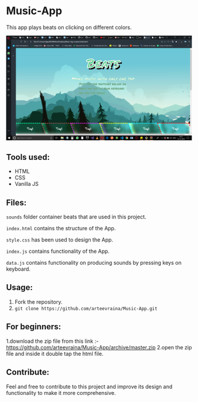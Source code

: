 # Music-App
This app plays beats on clicking on different colors. 

![](Screenshot%20(116).png)

## Tools used:
* HTML
* CSS
* Vanilla JS

## Files:
`sounds` folder container beats that are used in this project.

`index.html` contains the structure of the App.

`style.css` has been used to design the App.

`index.js` contains functionality of the App.

`data.js` contains functionality on producing sounds by pressing keys on keyboard.

## Usage:
1. Fork the repository.
2. `git clone https://github.com/arteevraina/Music-App.git`

## For beginners:
1.download the zip file from this link :- https://github.com/arteevraina/Music-App/archive/master.zip
2.open the zip file and inside it double tap the html file.


## Contribute:
Feel and free to contribute to this project and improve its design and functionality to make it more comprehensive.


